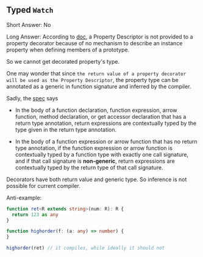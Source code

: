 Typed `Watch`
------

Short Answer: No

Long Answer:
According to [doc](https://www.typescriptlang.org/docs/handbook/decorators.html), a Property Descriptor is not provided to a property decorator because of no mechanism to describe an instance property when defining members of a prototype.

So we cannot get decorated property's type.

One may wonder that since `the return value of a property decorator will be used as the Property Descriptor`, the property type can be annotated as a generic in function signature and inferred by the compiler.

Sadly, the [spec](https://github.com/Microsoft/TypeScript/blob/master/doc/spec.md#4.23) says

* In the body of a function declaration, function expression, arrow function, method declaration, or get accessor declaration that has a return type annotation, return expressions are contextually typed by the type given in the return type annotation.

* In the body of a function expression or arrow function that has no return type annotation, if the function expression or arrow function is contextually typed by a function type with exactly one call signature, and if that call signature is **non-generic**, return expressions are contextually typed by the return type of that call signature.


Decorators have both return value and generic type. So inference is not possible for current compiler.

Anti-example:

```typescript
function ret<R extends string>(num: R): R {
  return 123 as any
}

function highorder(f: (a: any) => number) {
}

highorder(ret) // it compiles, while ideally it should not
```
